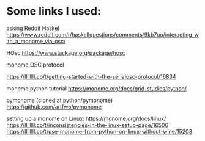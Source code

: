 
# Some links I used:

asking Reddit Haskel
  https://www.reddit.com/r/haskellquestions/comments/9kb7uo/interacting_with_a_monome_via_osc/

HOsc
  https://www.stackage.org/package/hosc

monome OSC protocol
  
  https://llllllll.co/t/getting-started-with-the-serialosc-protocol/16834

monome python tutorial
  https://monome.org/docs/grid-studies/python/

pymonome (cloned at python/pymonome)
  https://github.com/artfwo/pymonome

setting up a monome on Linux:
  https://monome.org/docs/linux/
  https://llllllll.co/t/inconsistencies-in-the-linux-setup-page/16506
  https://llllllll.co/t/use-monome-from-python-on-linux-without-wine/15203

